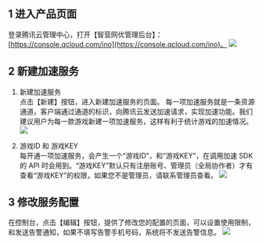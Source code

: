 ## 1 进入产品页面
登录腾讯云管理中心，打开【智营网优管理后台】：[https://console.qcloud.com/ino](https://console.qcloud.com/ino)。
![](https://mc.qcloudimg.com/static/img/23bdf038724663bc346bf5fff2eb6cb4/image.png)

## 2 新建加速服务
1. 新建加速服务  
点击【新建】按钮，进入新建加速服务的页面。 
每一项加速服务就是一条资源通道，客户端通过通道的标识，向腾讯云发送加速请求，实现加速功能。我们建议用户为每一款游戏新建一项加速服务，这样有利于统计游戏的加速情况。
![](https://mc.qcloudimg.com/static/img/269fd9ab040b2048cc8654f17e8eff5c/image.png)

2. 游戏ID 和 游戏KEY   
每开通一项加速服务，会产生一个“游戏ID”，和“游戏KEY”，在调用加速 SDK 的 API 时会用到。“游戏KEY”默认只有注册账号、管理员（全局协作者）才有查看“游戏KEY”的权限，如果您不是管理员，请联系管理员查看。
![](https://mc.qcloudimg.com/static/img/2c875624ecc9f77bd1c11f4408546d94/image.png)

## 3 修改服务配置
在控制台，点击【编辑】按钮，提供了修改您的配置的页面，可以设置使用限制，和发送告警通知，如果不填写告警手机号码，系统将不发送告警信息。
![](https://mc.qcloudimg.com/static/img/49bc58791d2fc26a4d81b41338396d3e/image.png)






